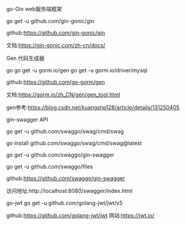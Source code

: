 go-Gin web服务端框架

go get -u github.com/gin-gonic/gin

github:https://github.com/gin-gonic/gin

文档:https://gin-gonic.com/zh-cn/docs/

Gen 代码生成器

go go get -u gorm.io/gen
go get -u gorm.io/driver/mysql

github:https://github.com/go-gorm/gen

文档:https://gorm.io/zh_CN/gen/gen_tool.html

gen参考:https://blog.csdn.net/kuangshp128/article/details/131250405

gin-swagger  API

go get -u github.com/swaggo/swag/cmd/swag

go install github.com/swaggo/swag/cmd/swag@latest

go get -u github.com/swaggo/gin-swagger

go get -u github.com/swaggo/files

github:https://github.com/swaggo/gin-swagger

访问地址:http://localhost:8080/swagger/index.html

go-jwt
go get -u github.com/golang-jwt/jwt/v5

github:https://github.com/golang-jwt/jwt
网站:https://jwt.io/